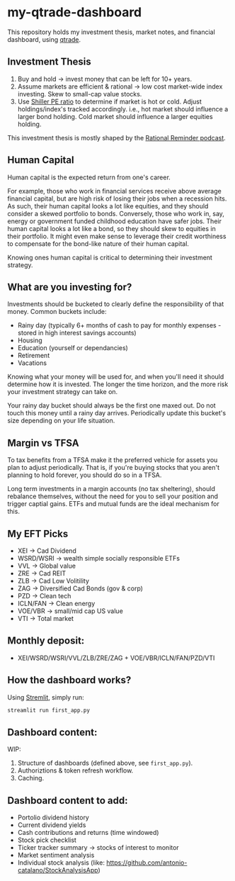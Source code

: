 # my-qtrade-dashboard
This repository holds my investment thesis, market notes, and financial dashboard, using [qtrade](https://pypi.org/project/qtrade/).

## Investment Thesis
1. Buy and hold -> invest money that can be left for 10+ years.
2. Assume markets are efficient & rational -> low cost market-wide index investing. Skew to small-cap value stocks.
3. Use [Shiller PE ratio](https://www.multpl.com/shiller-pe) to determine if market is hot or cold. Adjust holdings/index's tracked accordingly. i.e., hot market should influence a larger bond holding. Cold market should influence a larger equities holding.

This investment thesis is mostly shaped by the [Rational Reminder podcast](https://rationalreminder.ca/).

## Human Capital
Human capital is the expected return from one's career.

For example, those who work in financial services receive above average financial capital, but are high risk of losing their jobs when a recession hits. As such, their human capital looks a lot like equities, and they should consider a skewed portfolio to bonds. Conversely, those who work in, say, energy or government funded childhood education have safer jobs. Their human capital looks a lot like a bond, so they should skew to equities in their portfolio. It might even make sense to leverage their credit worthiness to compensate for the bond-like nature of their human capital.

Knowing ones human capital is critical to determining their investment strategy.

## What are you investing for?
Investments should be bucketed to clearly define the responsibility of that money. Common buckets include:
* Rainy day (typically 6+ months of cash to pay for monthly expenses - stored in high interest savings accounts)
* Housing
* Education (yourself or dependancies)
* Retirement
* Vacations

Knowing what your money will be used for, and when you'll need it should determine how it is invested. The longer the time horizon, and the more risk your investment strategy can take on.

Your rainy day bucket should always be the first one maxed out. Do not touch this money until a rainy day arrives. Periodically update this bucket's size depending on your life situation.

## Margin vs TFSA
To tax benefits from a TFSA make it the preferred vehicle for assets you plan to adjust periodically. That is, if you're buying stocks that you aren't planning to hold forever, you should do so in a TFSA.

Long term investments in a margin accounts (no tax sheltering), should rebalance themselves, without the need for you to sell your position and trigger captial gains. ETFs and mutual funds are the ideal mechanism for this.

## My EFT Picks
* XEI -> Cad Dividend
* WSRD/WSRI -> wealth simple socially responsible ETFs 
* VVL -> Global value 
* ZRE -> Cad REIT 
* ZLB -> Cad Low Volitility 
* ZAG -> Diversified Cad Bonds (gov & corp) 
* PZD -> Clean tech
* ICLN/FAN -> Clean energy
* VOE/VBR -> small/mid cap US value
* VTI -> Total market

## Monthly deposit:
* XEI/WSRD/WSRI/VVL/ZLB/ZRE/ZAG + VOE/VBR/ICLN/FAN/PZD/VTI

## How the dashboard works?
Using [Stremlit](https://docs.streamlit.io/en/stable/getting_started.html), simply run:
```bash
streamlit run first_app.py
```

## Dashboard content:
WIP:
1. Structure of dashboards (defined above, see `first_app.py`).
2. Authoriztions & token refresh workflow.
3. Caching.

## Dashboard content to add:
- Portolio dividend history
- Current dividend yields
- Cash contributions and returns (time windowed)
- Stock pick checklist
- Ticker tracker summary -> stocks of interest to monitor
- Market sentiment analysis
- Individual stock analysis (like: https://github.com/antonio-catalano/StockAnalysisApp)
